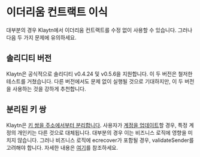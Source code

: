 # 이더리움 컨트랙트 이식

대부분의 경우 Klaytn에서 이더리움 컨트랙트를 수정 없이 사용할 수 있습니다. 그러나 다음 두 가지 문제에 유의하세요.

## 솔리디티 버전

Klaytn은 공식적으로 솔리디티 v0.4.24 및 v0.5.6을 지원합니다. 이 두 버전은 철저한 테스트를 거쳤습니다. 다른 버전에서도 문제 없이 실행될 것으로 기대하지만, 이 두 버전을 사용하는 것을 강하게 추천합니다.

## 분리된 키 쌍

Klaytn은 [키 쌍을 주소에서부터 분리합니다](../klaytn/design/accounts.md#decoupling-key-pairs-from-addresses). 사용자가 [계정을 업데이트](../klaytn/design/transactions/basic.md#txtypeaccountupdate)할 경우, 특정 계정의 개인키는 다른 것으로 대체됩니다. 대부분의 경우 이는 비즈니스 로직에 영향을 미치지 않습니다. 그러나 비즈니스 로직에 ecrecover가 포함될 경우, validateSender를 고려해야 합니다. 자세한 내용은 [여기](./precompiled-contracts.md)를 참조하세요.
